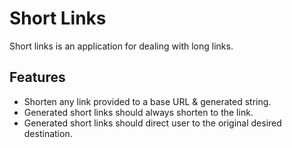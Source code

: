 # Short Links

Short links is an application for dealing with long links. 

## Features

- Shorten any link provided to a base URL & generated string.
- Generated short links should always shorten to the link.
- Generated short links should direct user to the original desired destination.
